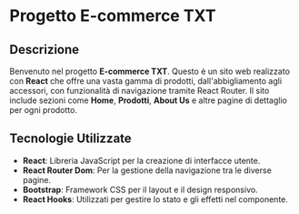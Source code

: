 # Progetto E-commerce TXT

## Descrizione

Benvenuto nel progetto **E-commerce TXT**. Questo è un sito web realizzato con **React** che offre una vasta gamma di prodotti, dall'abbigliamento agli accessori, con funzionalità di navigazione tramite React Router. Il sito include sezioni come **Home**, **Prodotti**, **About Us** e altre pagine di dettaglio per ogni prodotto.

## Tecnologie Utilizzate

- **React**: Libreria JavaScript per la creazione di interfacce utente.
- **React Router Dom**: Per la gestione della navigazione tra le diverse pagine.
- **Bootstrap**: Framework CSS per il layout e il design responsivo.
- **React Hooks**: Utilizzati per gestire lo stato e gli effetti nel componente.
